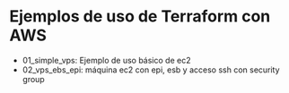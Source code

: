# Ejemplos de uso de Terraform con AWS
* 01_simple_vps: Ejemplo de uso básico de ec2
* 02_vps_ebs_epi: máquina ec2 con epi, esb y acceso ssh con security group
